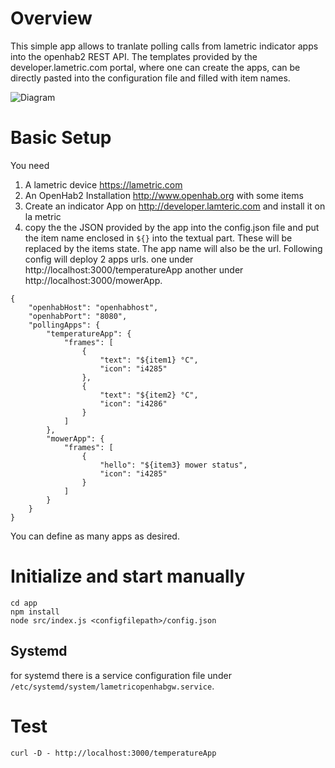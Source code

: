 # Overview

This simple app allows to tranlate polling calls from lametric indicator apps into the openhab2 REST API.
The templates provided by the developer.lametric.com portal, where one can create the apps, can be directly pasted into the configuration file and filled with item names.

![Diagram](https://www.draw.io/?lightbox=1&highlight=0000ff&edit=_blank&layers=1&nav=1&title=Untitled%20Diagram.drawio#R7VjRbtowFP0aHlfFDkngcYOu29SKSpXW9mkysUushjhyTIF%2B%2FRxiJ7EDpdA0MGlP%2BB7sG%2Fuccy8mPXc0X11xlEY3DJO4Bx286rnjHoQAQCA%2FcmRdIIHvF8CMU6wmVcAdfSUKdBS6oJhkxkTBWCxoaoIhSxISCgNDnLOlOe2JxeZTUzQjDeAuRHETvadYRAU6gEGF%2FyB0FuknA39YfDNHerI6SRYhzJY1yL3suSPOmChG89WIxDl5mpdi3fcd35Yb4yQR71kwmY5%2BRUtIh38e4M9x9vr7agC%2BqCwvKF6oA18jGd8QwWmo9i3Wmgx5hDQfhoup%2FPi2jKggdykKc2wp9ZdYJOaxjIAcTtkiwQRfT0sAhc8znqOThYhpQhSOEX%2BeyDRU5CZxLhzPBOEGzWeq3RIuyGonDaAkV7qSsLk8y1pOUQt8JYfyI%2FBUvKzUhQOFRTVlNYaUoWZl5opzOVC0HyAB3CLBfMP%2FJCVJhKZX9w0h9jCPsrSohSe6Irgd3vrANYmDTeJAfwtxJdg6c26DOcXYOfDlQ%2Bfc%2BOo3%2BGoQRRL8Ne%2BaeZHHKMtkEzCYKhYQ3GiaFi0yKVvwkLyxG93NEZ8Rsa8%2BmjTXaPS2sKgxTmIk6Iu53W3MqifcMioPsqtbuK6lTXFKtajefK08AJiJGu2koKGRaKNzeerjpfe6lH6vpO4pJfU8q5ENj9TU9%2FwLz0wVdKuq%2F3FVyYqKh9r4cfNb6wY6HueHdXSwrgW3hFN5AMIV1mJrOGnJe77pD%2Bgc6w8tR%2BkO2Kk7gu5q%2FlxqufzbcLhWztuJPlmrQQuVnMgtPNSDopaDwUADVTFvonU9sssZoyzK70Jt9%2F6T%2BsW%2BxEIdH%2BoXtw%2BsREGnfhl%2B3C%2BGwLvM04fgGPO06JfTXv%2FsS7x9bXuvXzz7b2fH9z%2Fdzv51w5yLEaADjjSC%2FYtl3y4%2B2wjNNz7%2FjfARI9gpjjYCbMsIMqzeKhbTq3ez7uVf)

# Basic Setup

You need
1) A lametric device https://lametric.com
2) An OpenHab2 Installation http://www.openhab.org with some items
3) Create an indicator App on http://developer.lamteric.com and install it on la metric
4) copy the the JSON provided by the app into the config.json file and put the item name enclosed in `${}` into the textual part. These will be replaced by the items state. The app name will also be the url. Following config will deploy 2 apps urls. one under http://localhost:3000/temperatureApp another under http://localhost:3000/mowerApp.

```
{
    "openhabHost": "openhabhost",
    "openhabPort": "8080",
    "pollingApps": {
        "temperatureApp": {
            "frames": [
                {
                    "text": "${item1} °C",
                    "icon": "i4285"
                },
                {
                    "text": "${item2} °C",
                    "icon": "i4286"
                }
            ]
        },
        "mowerApp": {
            "frames": [
                {
                    "hello": "${item3} mower status",
                    "icon": "i4285"
                }
            ]
        }
    }
}
```

You can define as many apps as desired.


# Initialize and start manually

````
cd app
npm install
node src/index.js <configfilepath>/config.json
````

## Systemd

for systemd there is a service configuration file under ``/etc/systemd/system/lametricopenhabgw.service``.

# Test
````
curl -D - http://localhost:3000/temperatureApp
```` 